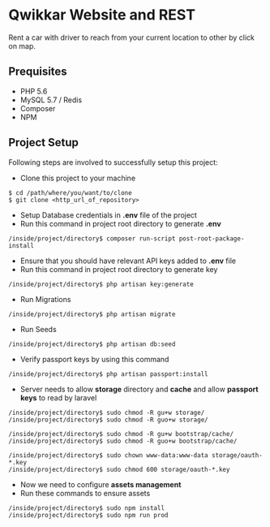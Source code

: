 # Qwikkar Website and REST

Rent a car with driver to reach from your current location to other by click on map.

## Prequisites
- PHP 5.6
- MySQL 5.7 / Redis
- Composer
- NPM

## Project Setup

Following steps are involved to successfully setup this project:

- Clone this project to your machine
```
$ cd /path/where/you/want/to/clone
$ git clone <http_url_of_repository>
```
- Setup Database credentials in **.env** file of the project
- Run this command in project root directory to generate **.env**
```
/inside/project/directory$ composer run-script post-root-package-install
```

- Ensure that you should have relevant API keys added to **.env** file
- Run this command in project root directory to generate key
```
/inside/project/directory$ php artisan key:generate
```

- Run Migrations
```
/inside/project/directory$ php artisan migrate
```
- Run Seeds
```
/inside/project/directory$ php artisan db:seed
```
- Verify passport keys by using this command
```
/inside/project/directory$ php artisan passport:install
```

- Server needs to allow **storage** directory and **cache** and allow **passport keys** to read by laravel
```
/inside/project/directory$ sudo chmod -R gu+w storage/
/inside/project/directory$ sudo chmod -R guo+w storage/

/inside/project/directory$ sudo chmod -R gu+w bootstrap/cache/
/inside/project/directory$ sudo chmod -R guo+w bootstrap/cache/

/inside/project/directory$ sudo chown www-data:www-data storage/oauth-*.key
/inside/project/directory$ sudo chmod 600 storage/oauth-*.key
```

- Now we need to configure **assets management**
- Run these commands to ensure assets

```
/inside/project/directory$ sudo npm install
/inside/project/directory$ sudo npm run prod
```
